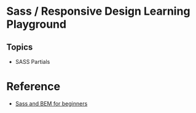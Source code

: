 # Sass / Responsive Design Learning Playground

## Topics
- SASS Partials

# Reference
- [Sass and BEM for beginners](https://www.youtube.com/watch?v=jfMHA8SqUL4)
